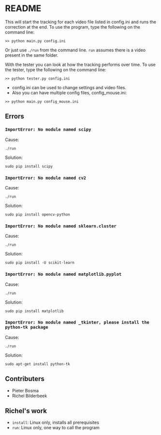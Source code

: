 # README #

This will start the tracking for each video file listed in config.ini and runs the correction at the end.
To use the program, type the following on the command line:

```
>> python main.py config.ini
```

Or just use `./run` from the command line. `run` assumes there is a video present in the same folder.

With the tester you can look at how the tracking performs over time. To use the tester, type the following on the command line:

```
>> python tester.py config.ini
```

- config.ini can be used to change settings and video files.
- Also you can have multiple config files, config_mouse.ini:

```
>> python main.py config_mouse.ini
```

## Errors

### `ImportError: No module named scipy`

Cause:

```
./run
```

Solution:

```
sudo pip install scipy
```

### `ImportError: No module named cv2`

Cause:

```
./run
```

Solution:

```
sudo pip install opencv-python
```

### `ImportError: No module named sklearn.cluster`

Cause:

```
./run
```

Solution:

```
sudo pip install -U scikit-learn
```

### `ImportError: No module named matplotlib.pyplot`

Cause:

```
./run
```

Solution:

```
sudo pip install matplotlib
```

### `ImportError: No module named _tkinter, please install the python-tk package`

Cause:

```
./run
```

Solution:

```
sudo apt-get install python-tk
```


## Contributers

 * Pieter Bosma
 * Richel Bilderbeek

## Richel's work

 * `install`: Linux only, installs all prerequisites
 * `run`: Linux only, one way to call the program